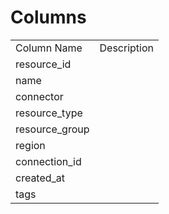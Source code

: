 # Columns  

<table>
	<tr><td>Column Name</td><td>Description</td></tr>
	<tr><td>resource_id</td><td></td></tr>
	<tr><td>name</td><td></td></tr>
	<tr><td>connector</td><td></td></tr>
	<tr><td>resource_type</td><td></td></tr>
	<tr><td>resource_group</td><td></td></tr>
	<tr><td>region</td><td></td></tr>
	<tr><td>connection_id</td><td></td></tr>
	<tr><td>created_at</td><td></td></tr>
	<tr><td>tags</td><td></td></tr>
</table>